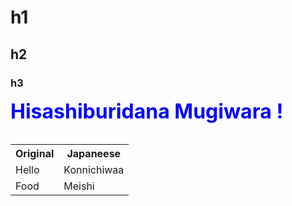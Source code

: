 # h1
## h2 
### h3

<div style="color: blue; font-size: xx-large; font-weight: bold;"> Hisashiburidana Mugiwara ! </div>
<br>
<table>
    <tr>
        <th> Original </th>
        <th> Japaneese </th>
    </tr>
    <tr>
        <td> Hello </td>
        <td> Konnichiwaa </td>
    </tr>
    <tr>
        <td> Food </td>
        <td> Meishi </td>
    </tr>
</table>